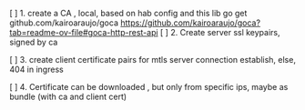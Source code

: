 [ ] 1. create a CA , local, based on hab config and this lib
go get github.com/kairoaraujo/goca
https://github.com/kairoaraujo/goca?tab=readme-ov-file#goca-http-rest-api
[ ] 2. Create server ssl keypairs, signed by ca

[ ] 3. create client certificate pairs for mtls server connection establish, else, 404 in ingress

[ ] 4. Certificate can be downloaded , but only from specific ips, maybe as bundle (with ca and client cert)
